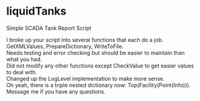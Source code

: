 # liquidTanks
Simple SCADA Tank Report Script

I broke up your script into several functions that each do a job. GetXMLValues, PrepareDictionary, WriteToFile.  
Needs testing and error checking but should be easier to maintain than what you had.  
Did not modify any other functions except CheckValue to get easier values to deal with.  
Changed up the LogLevel implementation to make more sense.  
Oh yeah, there is a triple nested dictionary now: Top(Facility(Point(Info))). Message me if you have any questions.  
